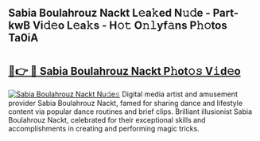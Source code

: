 ## Sabia Boulahrouz Nackt L𝚎a𝚔ed N𝚞𝚍e - Part-kwB Vi𝚍𝚎o L𝚎a𝚔s - H𝚘𝚝 O𝚗𝚕yf𝚊ns P𝚑𝚘tos Ta0iA

# <h2><a href="http://kf7978.oniu.top/?m=Sabia+Boulahrouz+Nackt">🔗👉 🔴 Sabia Boulahrouz Nackt P𝚑ot𝚘𝚜 V𝚒d𝚎o</a></h2>

[![Sabia Boulahrouz Nackt Nu𝚍e𝚜](https://i.imgur.com/0qMVB7G.gif)](http://kf7978.oniu.top/?m=Sabia+Boulahrouz+Nackt)
Digital media artist and amusement provider Sabia Boulahrouz Nackt, famed for sharing dance and lifestyle content via popular dance routines and brief clips. Brilliant illusionist Sabia Boulahrouz Nackt, celebrated for their exceptional skills and accomplishments in creating and performing magic tricks.  
